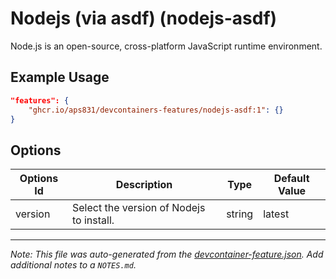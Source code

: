 
# Nodejs (via asdf) (nodejs-asdf)

Node.js is an open-source, cross-platform JavaScript runtime environment.

## Example Usage

```json
"features": {
    "ghcr.io/aps831/devcontainers-features/nodejs-asdf:1": {}
}
```

## Options

| Options Id | Description | Type | Default Value |
|-----|-----|-----|-----|
| version | Select the version of Nodejs to install. | string | latest |



---

_Note: This file was auto-generated from the [devcontainer-feature.json](devcontainer-feature.json).  Add additional notes to a `NOTES.md`._
